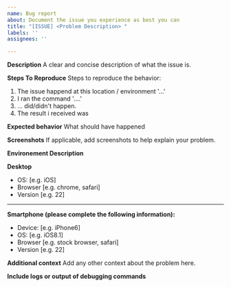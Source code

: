 ```yaml
---
name: Bug report
about: Document the issue you experience as best you can
title: "[ISSUE] <Problem Description> "
labels: ''
assignees: ''

---
```


**Description**
A clear and concise description of what the issue is.

**Steps To Reproduce**
Steps to reproduce the behavior:
1. The issue happend at this location / environment '...'
2. I ran the command '....'
3. ... did/didn't happen.
4. The result i received was

**Expected behavior**
What should have happened

**Screenshots**
If applicable, add screenshots to help explain your problem.

__Environement Description__ 

**Desktop**
 - OS: [e.g. iOS]
 - Browser [e.g. chrome, safari]
 - Version [e.g. 22]

--- 

**Smartphone (please complete the following information):**
 - Device: [e.g. iPhone6]
 - OS: [e.g. iOS8.1]
 - Browser [e.g. stock browser, safari]
 - Version [e.g. 22]

**Additional context**
Add any other context about the problem here.

**Include logs or output of debugging commands**
